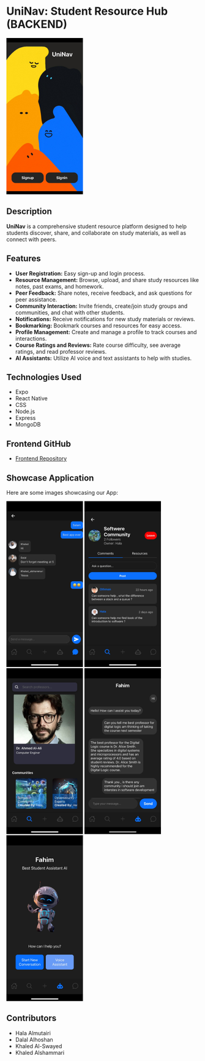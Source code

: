 # UniNav: Student Resource Hub (BACKEND)
<img src="Logo-landingpage.jpeg" alt="Display" width="200"/>

## Description
**UniNav** is a comprehensive student resource platform designed to help students discover, share, and collaborate on study materials, as well as connect with peers.

## Features
- **User Registration:** Easy sign-up and login process.
- **Resource Management:** Browse, upload, and share study resources like notes, past exams, and homework.
- **Peer Feedback:** Share notes, receive feedback, and ask questions for peer assistance.
- **Community Interaction:** Invite friends, create/join study groups and communities, and chat with other students.
- **Notifications:** Receive notifications for new study materials or reviews.
- **Bookmarking:** Bookmark courses and resources for easy access.
- **Profile Management:** Create and manage a profile to track courses and interactions.
- **Course Ratings and Reviews:** Rate course difficulty, see average ratings, and read professor reviews.
- **AI Assistants:** Utilize AI voice and text assistants to help with studies.

## Technologies Used
- Expo
- React Native
- CSS
- Node.js
- Express
- MongoDB

## Frontend GitHub
- [Frontend Repository](https://github.com/Dalalalhoshan/UniNav_App)

## Showcase Application
Here are some images showcasing our App:

<img src="ChatwithotherStudent.jpeg" alt="Chat with other Students" width="200"/>
<img src="Comunity.jpeg" alt="Community" width="200"/>
<img src="Exploer-Screen_ex2.jpeg" alt="Explore Screen" width="200"/>
<img src="Fahim-Textchat.jpeg" alt="Text Chat" width="200"/>
<img src="Fahim-aiBot-Screen.jpeg" alt="AI Bot Screen" width="200"/>

## Contributors
- Hala Almutairi
- Dalal Alhoshan
- Khaled Al-Swayed
- Khaled Alshammari
